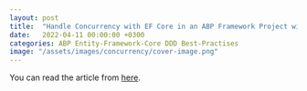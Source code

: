 ```yaml
---
layout: post
title:  "Handle Concurrency with EF Core in an ABP Framework Project with ASP.NET Core MVC"
date:   2022-04-11 00:00:00 +0300
categories: ABP Entity-Framework-Core DDD Best-Practises
image: "/assets/images/concurrency/cover-image.png"
---
```


You can read the article from [here](https://community.abp.io/posts/handle-concurrency-with-ef-core-in-an-abp-framework-project-with-asp.net-core-mvc-jlkc3w8f).
